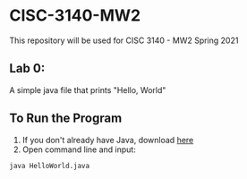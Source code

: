 # CISC-3140-MW2

This repository will be used for CISC 3140 - MW2 Spring 2021

## Lab 0: 
A simple java file that prints "Hello, World" 

## To Run the Program
1. If you don't already have Java, download [here](https://www.java.com/en/) 
2. Open command line and input:

```
java HelloWorld.java
```
